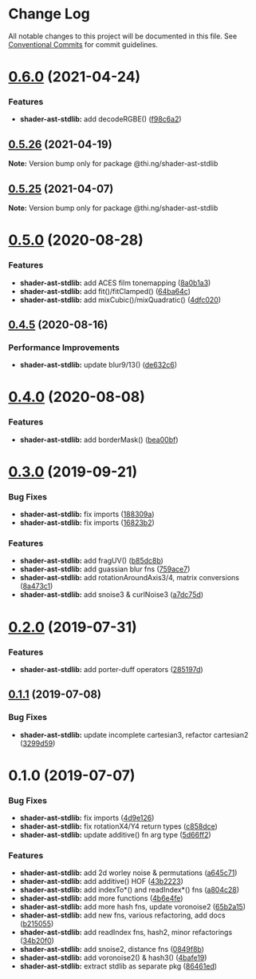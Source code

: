 # Change Log

All notable changes to this project will be documented in this file.
See [Conventional Commits](https://conventionalcommits.org) for commit guidelines.

# [0.6.0](https://github.com/thi-ng/umbrella/compare/@thi.ng/shader-ast-stdlib@0.5.26...@thi.ng/shader-ast-stdlib@0.6.0) (2021-04-24)


### Features

* **shader-ast-stdlib:** add decodeRGBE() ([f98c6a2](https://github.com/thi-ng/umbrella/commit/f98c6a26a072f63a2b14def005e81985379f0bff))





## [0.5.26](https://github.com/thi-ng/umbrella/compare/@thi.ng/shader-ast-stdlib@0.5.25...@thi.ng/shader-ast-stdlib@0.5.26) (2021-04-19)

**Note:** Version bump only for package @thi.ng/shader-ast-stdlib





## [0.5.25](https://github.com/thi-ng/umbrella/compare/@thi.ng/shader-ast-stdlib@0.5.24...@thi.ng/shader-ast-stdlib@0.5.25) (2021-04-07)

**Note:** Version bump only for package @thi.ng/shader-ast-stdlib





# [0.5.0](https://github.com/thi-ng/umbrella/compare/@thi.ng/shader-ast-stdlib@0.4.6...@thi.ng/shader-ast-stdlib@0.5.0) (2020-08-28)


### Features

* **shader-ast-stdlib:** add ACES film tonemapping ([8a0b1a3](https://github.com/thi-ng/umbrella/commit/8a0b1a3ab37181c565acde1ce6399f8e8af7834d))
* **shader-ast-stdlib:** add fit()/fitClamped() ([64ba64c](https://github.com/thi-ng/umbrella/commit/64ba64ceef223efdfce85d35ed3053147107b63c))
* **shader-ast-stdlib:** add mixCubic()/mixQuadratic() ([4dfc020](https://github.com/thi-ng/umbrella/commit/4dfc020d63f01d376a5f9397b77f344c9f0e7a1e))





## [0.4.5](https://github.com/thi-ng/umbrella/compare/@thi.ng/shader-ast-stdlib@0.4.4...@thi.ng/shader-ast-stdlib@0.4.5) (2020-08-16)


### Performance Improvements

* **shader-ast-stdlib:** update blur9/13() ([de632c6](https://github.com/thi-ng/umbrella/commit/de632c642593d5514b6f74c3202b3a60be7f01cf))





# [0.4.0](https://github.com/thi-ng/umbrella/compare/@thi.ng/shader-ast-stdlib@0.3.33...@thi.ng/shader-ast-stdlib@0.4.0) (2020-08-08)


### Features

* **shader-ast-stdlib:** add borderMask() ([bea00bf](https://github.com/thi-ng/umbrella/commit/bea00bfc465b55f9fbafb35d2a1cc389766ab620))





# [0.3.0](https://github.com/thi-ng/umbrella/compare/@thi.ng/shader-ast-stdlib@0.2.3...@thi.ng/shader-ast-stdlib@0.3.0) (2019-09-21)

### Bug Fixes

* **shader-ast-stdlib:** fix imports ([188309a](https://github.com/thi-ng/umbrella/commit/188309a))
* **shader-ast-stdlib:** fix imports ([16823b2](https://github.com/thi-ng/umbrella/commit/16823b2))

### Features

* **shader-ast-stdlib:** add fragUV() ([b85dc8b](https://github.com/thi-ng/umbrella/commit/b85dc8b))
* **shader-ast-stdlib:** add guassian blur fns ([759ace7](https://github.com/thi-ng/umbrella/commit/759ace7))
* **shader-ast-stdlib:** add rotationAroundAxis3/4, matrix conversions ([8a473c1](https://github.com/thi-ng/umbrella/commit/8a473c1))
* **shader-ast-stdlib:** add snoise3 & curlNoise3 ([a7dc75d](https://github.com/thi-ng/umbrella/commit/a7dc75d))

# [0.2.0](https://github.com/thi-ng/umbrella/compare/@thi.ng/shader-ast-stdlib@0.1.2...@thi.ng/shader-ast-stdlib@0.2.0) (2019-07-31)

### Features

* **shader-ast-stdlib:** add porter-duff operators ([285197d](https://github.com/thi-ng/umbrella/commit/285197d))

## [0.1.1](https://github.com/thi-ng/umbrella/compare/@thi.ng/shader-ast-stdlib@0.1.0...@thi.ng/shader-ast-stdlib@0.1.1) (2019-07-08)

### Bug Fixes

* **shader-ast-stdlib:** update incomplete cartesian3, refactor cartesian2 ([3299d59](https://github.com/thi-ng/umbrella/commit/3299d59))

# 0.1.0 (2019-07-07)

### Bug Fixes

* **shader-ast-stdlib:** fix imports ([4d9e126](https://github.com/thi-ng/umbrella/commit/4d9e126))
* **shader-ast-stdlib:** fix rotationX4/Y4 return types ([c858dce](https://github.com/thi-ng/umbrella/commit/c858dce))
* **shader-ast-stdlib:** update additive() fn arg type ([5d66ff2](https://github.com/thi-ng/umbrella/commit/5d66ff2))

### Features

* **shader-ast-stdlib:** add 2d worley noise & permutations ([a645c71](https://github.com/thi-ng/umbrella/commit/a645c71))
* **shader-ast-stdlib:** add additive() HOF ([43b2223](https://github.com/thi-ng/umbrella/commit/43b2223))
* **shader-ast-stdlib:** add indexTo*() and readIndex*() fns ([a804c28](https://github.com/thi-ng/umbrella/commit/a804c28))
* **shader-ast-stdlib:** add more functions ([4b6e4fe](https://github.com/thi-ng/umbrella/commit/4b6e4fe))
* **shader-ast-stdlib:** add more hash fns, update voronoise2 ([65b2a15](https://github.com/thi-ng/umbrella/commit/65b2a15))
* **shader-ast-stdlib:** add new fns, various refactoring, add docs ([b215055](https://github.com/thi-ng/umbrella/commit/b215055))
* **shader-ast-stdlib:** add readIndex fns, hash2, minor refactorings ([34b20f0](https://github.com/thi-ng/umbrella/commit/34b20f0))
* **shader-ast-stdlib:** add snoise2, distance fns ([0849f8b](https://github.com/thi-ng/umbrella/commit/0849f8b))
* **shader-ast-stdlib:** add voronoise2() & hash3() ([4bafe19](https://github.com/thi-ng/umbrella/commit/4bafe19))
* **shader-ast-stdlib:** extract stdlib as separate pkg ([86461ed](https://github.com/thi-ng/umbrella/commit/86461ed))
